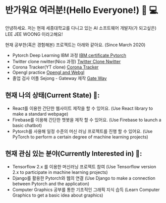 # 반가워요 여러분!(Hello Everyone!) 👏 💻


안녕하세요. 저는 현재 세종대학교를 다니고 있는 AI 소프트웨어 개발자(가 되고싶은) LEE JEE WOONG 이라고해요! 

현재 공부한(혹은 경험해본) 프로젝트는 아래와 같아요. (Since March 2020)

- Pytorch Deep Learning IBM 과정 <a href="https://github.com/papago2355/Deeplearning_with_pytorch">IBM certificate Pytorch</a>
- Twitter clone nwitter(Nico 과정) <a href="https://github.com/papago2355/Nwitter-V2">Twitter Clone Nwitter</a>
- Corona Tracker(YT clone) <a href="https://github.com/papago2355/Corona-Tracker-world">Corona Tracker</a>
- Opengl practice <a href="https://github.com/papago2355/Opengl_playground">Opengl and Webgl</a>
- 졸업 검사 어플 Sejong - Gateway 제작 <a href="https://github.com/Sejong-Gateway">Gate Way</a>

## 현재 나의 상태(Current State) 💪:
- React를 이용한 간단한 웹사이트 제작을 할 수 있어요. (Use React library to make a standard webpage)
- Firebase를 이용해 간단한 챗봇을 제작 할 수 있어요. (Use Firebase to launch a basic chatbot)
- Pytorch를 사용해 일정 수준의 머신 러닝 프로젝트를 진행 할 수 있어요. (Use PyTorch to perform a certain degree of machine learning projects)

## 현재 관심 있는 분야(Currently Interested in) 👀:
- Tensorflow 2.x 를 이용한 머신러닝 프로젝트 참여 (Use Tensorflow version 2.x to participate in machine learning projects)
- Django를 활용한 Pytorch와 웹의 연결 (Use Django to make a connection between Pytorch and the application)
- Computer Graphics 공부를 통한 기초적인 그래픽 지식 습득 (Learn Computer Graphics to get a basic idea about graphics)
